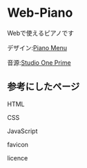 # Web-Piano

Webで使えるピアノです

デザイン:[Piano Menu](https://codepen.io/tatsuya/pen/MYXVyz)

音源:[Studio One Prime](https://www.mi7.co.jp/products/presonus/studioone/prime/)

## 参考にしたページ

HTML

CSS

JavaScript

favicon

licence



